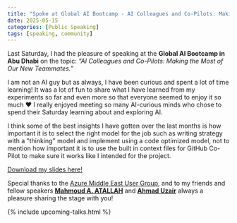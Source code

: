 ```yaml
---
title: "Spoke at Global AI Bootcamp - AI Colleagues and Co-Pilots: Making the Most of Our New Teammates."
date: 2025-05-15
categories: [Public Speaking]
tags: [speaking, community] 
---
```


Last Saturday, I had the pleasure of speaking at the **Global AI Bootcamp in Abu Dhabi** on the topic: *“AI Colleagues and Co-Pilots: Making the Most of Our New Teammates.”*

I am not an AI guy but as always, I have been curious and spent a lot of time learning! It was a lot of fun to share what I have learned from my experiments so far and even more so that everyone seemed to enjoy it so much ❤️ I really enjoyed meeting so many AI-curious minds who chose to spend their Saturday learning about and exploring AI.

I think some of the best insights I have gotten over the last months is how important it is to select the right model for the job such as writing strategy with a "thinking" model and implement using a code optimized model, not to mention how important it is to use the built in context files for GitHub Co-Pilot to make sure it works like I intended for the project.

[Download my slides here!](https://karlhenrik-my.sharepoint.com/:p:/g/personal/karl-henrik_mean_se/Eb-cW9h-xvNLhc_G2_fu9hwBPFyQik37M8SjQ7pJrZjbXw?e=GiYSUK)

Special thanks to the [Azure Middle East User Group](https://lnkd.in/dBMgnsXq), and to my friends and fellow speakers **[Mahmoud A. ATALLAH](https://www.linkedin.com/in/mahmoudatallah/)** and **[Ahmad Uzair](https://www.linkedin.com/in/ahmad-uzair/)** always a pleasure sharing the stage with you!

{% include upcoming-talks.html %}
